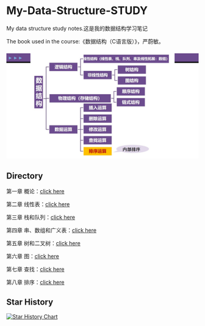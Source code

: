 # My-Data-Structure-STUDY
My data structure study notes.这是我的数据结构学习笔记

The book used in the course:《数据结构（C语言版）》，严蔚敏。

![Data Structure](https://github.com/pluckypioneer/My-Data-Structure-STUDY/blob/main/NOTES/PICTURE/%E6%95%B0%E6%8D%AE%E7%BB%93%E6%9E%84.jpg?raw=true)

## Directory

第一章 概论：[click here](https://github.com/pluckypioneer/My-Data-Structure-STUDY/blob/main/NOTES/%E6%A6%82%E8%AE%BA%20.pdf)

第二章 线性表：[click here](https://github.com/pluckypioneer/My-Data-Structure-STUDY/blob/main/NOTES/%E7%BA%BF%E6%80%A7%E8%A1%A8.pdf)

第三章 栈和队列：[click here](https://github.com/pluckypioneer/My-Data-Structure-STUDY/blob/main/NOTES/%E6%A0%88%E5%92%8C%E9%98%9F%E5%88%97.pdf)

第四章 串、数组和广义表：[click here](https://github.com/pluckypioneer/My-Data-Structure-STUDY/blob/main/NOTES/%E4%B8%B2%E3%80%81%E6%95%B0%E7%BB%84%E3%80%81%E5%B9%BF%E4%B9%89%E8%A1%A8.pdf)

第五章 树和二叉树：[click here](https://github.com/pluckypioneer/My-Data-Structure-STUDY/blob/main/NOTES/%E6%A0%91%E5%92%8C%E4%BA%8C%E5%8F%89%E6%A0%91.pdf)

第六章 图：[click here](https://github.com/pluckypioneer/My-Data-Structure-STUDY/blob/main/NOTES/%E5%9B%BE.pdf)

第七章 查找：[click here](https://github.com/pluckypioneer/My-Data-Structure-STUDY/blob/main/NOTES/%E6%9F%A5%E6%89%BE.pdf)

第八章 排序：[click here](https://github.com/pluckypioneer/My-Data-Structure-STUDY/blob/main/NOTES/%E6%8E%92%E5%BA%8F.pdf)

## Star History

[![Star History Chart](https://api.star-history.com/svg?repos=pluckypioneer/My-Data-Structure-STUDY&type=Date)](https://www.star-history.com/#pluckypioneer/My-Data-Structure-STUDY&Date)

